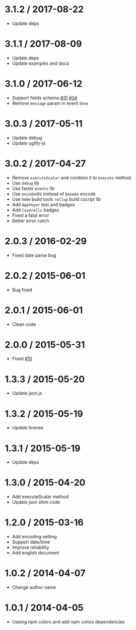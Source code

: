 # 3.1.2 / 2017-08-22
- Update deps
# 3.1.1 / 2017-08-09
- Update deps
- Update examples and docs

# 3.1.0 / 2017-06-12
- Support fields schema [#31](https://github.com/nuintun/node-adodb/issues/31) [#34](https://github.com/nuintun/node-adodb/issues/34)
- Remove ```message``` param in event ```done```

# 3.0.3 / 2017-05-11
- Update debug
- Update uglify-js

# 3.0.2 / 2017-04-27
- Remove `executeScalar` and combine it to `execute` method
- Use `debug` lib
- Use faster `events` lib
- Use `encodeURI` instead of `base64` encode
- Use new build tools `rollup` build cscript lib
- Add `AppVeyor` test and badges
- Add `Coveralls` badges
- Fixed a fatal error
- Better error catch

# 2.0.3 / 2016-02-29
- Fixed date parse bug

# 2.0.2 / 2015-06-01
- Bug fixed

# 2.0.1 / 2015-06-01
- Clean code

# 2.0.0 / 2015-05-31
- Fixed [#10](https://github.com/nuintun/node-adodb/issues/10)

# 1.3.3 / 2015-05-20
- Update json.js

# 1.3.2 / 2015-05-19
- Update license

# 1.3.1 / 2015-05-19
- Update deps

# 1.3.0 / 2015-04-20
- Add executeScalar method
- Update json shim code

# 1.2.0 / 2015-03-16
- Add encoding setting
- Support date/time
- Improve reliability
- Add english document

# 1.0.2 / 2014-04-07
- Change author name

# 1.0.1 / 2014-04-05
- Useing npm colors and add npm colors dependencies
